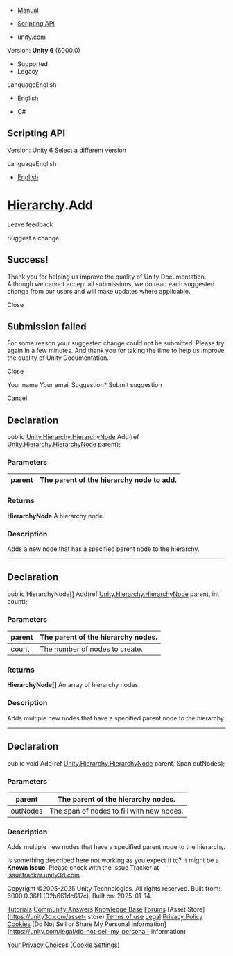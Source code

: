 [ ]()

  * [Manual](../Manual/index.html)
  * [Scripting API](../ScriptReference/index.html)

  * [unity.com](https://unity.com/)

Version: **Unity 6** (6000.0)

  * Supported
  * Legacy

LanguageEnglish

  * [English]()

  * C#

[ ](https://docs.unity3d.com)

## Scripting API

Version: Unity 6 Select a different version

LanguageEnglish

  * [English]()

#  [Hierarchy](Unity.Hierarchy.Hierarchy.html).Add

Leave feedback

Suggest a change

## Success!

Thank you for helping us improve the quality of Unity Documentation. Although
we cannot accept all submissions, we do read each suggested change from our
users and will make updates where applicable.

Close

## Submission failed

For some reason your suggested change could not be submitted. Please <a>try
again</a> in a few minutes. And thank you for taking the time to help us
improve the quality of Unity Documentation.

Close

Your name Your email Suggestion* Submit suggestion

Cancel

[ ]()

## Declaration

public [Unity.Hierarchy.HierarchyNode](Unity.Hierarchy.HierarchyNode.html)
Add(ref [Unity.Hierarchy.HierarchyNode](Unity.Hierarchy.HierarchyNode.html)
parent);

### Parameters

parent | The parent of the hierarchy node to add.  
---|---  
  
### Returns

**HierarchyNode** A hierarchy node.

### Description

Adds a new node that has a specified parent node to the hierarchy.

* * *

## Declaration

public HierarchyNode[] Add(ref
[Unity.Hierarchy.HierarchyNode](Unity.Hierarchy.HierarchyNode.html) parent,
int count);

### Parameters

parent | The parent of the hierarchy nodes.  
---|---  
count | The number of nodes to create.  
  
### Returns

**HierarchyNode[]** An array of hierarchy nodes.

### Description

Adds multiple new nodes that have a specified parent node to the hierarchy.

* * *

## Declaration

public void Add(ref
[Unity.Hierarchy.HierarchyNode](Unity.Hierarchy.HierarchyNode.html) parent,
Span<HierarchyNode> outNodes);

### Parameters

parent | The parent of the hierarchy nodes.  
---|---  
outNodes | The span of nodes to fill with new nodes.  
  
### Description

Adds multiple new nodes that have a specified parent node to the hierarchy.

Is something described here not working as you expect it to? It might be a
**Known Issue**. Please check with the Issue Tracker at
[issuetracker.unity3d.com](https://issuetracker.unity3d.com).

Copyright ©2005-2025 Unity Technologies. All rights reserved. Built from:
6000.0.36f1 (02b661dc617c). Built on: 2025-01-14.

[Tutorials](https://unity3d.com/learn) [Community
Answers](https://answers.unity3d.com) [Knowledge
Base](https://support.unity3d.com/hc/en-us)
[Forums](https://forum.unity3d.com) [Asset Store](https://unity3d.com/asset-
store) [Terms of use](https://docs.unity3d.com/Manual/TermsOfUse.html)
[Legal](https://unity.com/legal) [Privacy
Policy](https://unity.com/legal/privacy-policy)
[Cookies](https://unity.com/legal/cookie-policy) [Do Not Sell or Share My
Personal Information](https://unity.com/legal/do-not-sell-my-personal-
information)

[Your Privacy Choices (Cookie Settings)](javascript:void\(0\);)

